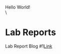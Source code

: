 Hello World!\
\

# Lab Reports
Lab Report Blog #1[Link](https://thecarmechanic.github.io/cse15l-lab-reports/labreport1.html)

